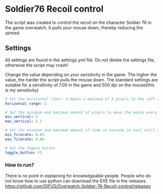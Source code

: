# Soldier76 Recoil control
The script was created to control the recoil on the character Soldier 76 in the game overwatch. It pulls your mouse down, thereby reducing the spread.

## Settings
All settings are found in the settings.yml file. Do not delete the settings file, otherwise the script may crash!

Change the value depending on your sensitivity in the game. The higher the value, the harder the script pulls the mouse down.
The standard settings are suitable for a sensitivity of 7.00 in the game and 500 dpi on the mouse(this is my sensitivity)
```yml
# Set the horizontal limit: 5 means a maximum of 5 pixels to the left or to the right every shot
horizontal_range: 2

# Set the minimum and maximum amount of pixels to move the mouse every shot
min_vertical: 5
max_vertical: 5.1

# Set the minimum and maximum amount of time in seconds to wait until moving the mouse again
min_firerate: 0.03
max_firerate: 0.04

# Set the toggle button
toggle_button: F5
```

### How to run?
There is no point in explaining for knowledgeable people. 
People who do not know how to use python can download the EXE file in the releases. https://github.com/GIFUS/Overwatch-Soldier-76-Recoil-control/releases
